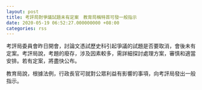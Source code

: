 ```yaml
---
layout: post
title: 考評局對爭議試題未有定案　教育局稱特首可發一般指示
date: 2020-05-19 06:52:27.000000000 +08:00
categories: rss
---
```


考評局委員會昨日開會，討論文憑試歷史科引起爭議的試題是否要取消，會後未有定案。考評局說，考題的廢存，涉及因素較多，需詳細探討​處理方案，審慎和適當安排。若有定案，將盡快公布。

教育局說，根據法例，行政長官可就對公眾利益有影響的事項，向考評局發出一般指示。

